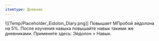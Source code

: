 ```yaml
---
itemtype: Дневник
---
```

![[Temp/Placeholder_Eidolon_Diary.png]]
Повышает МПробой эйдолона на 5%. После изучения навыка повышайте навык такими же дневниками. Примените здесь: Эйдолон > Навык.
